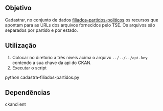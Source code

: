 ## Objetivo

Cadastrar, no conjunto de dados [filiados-partidos-politicos](http://dados.gov.br/dataset/filiados-partidos-politicos)
os recursos que apontam para as URLs dos arquivos fornecidos pelo TSE.
Os arquivos são separados por partido e por estado.

## Utilização

1. Colocar no diretorio a três níveis acima o arquivo
   `../../../api.key` contendo a sua chave da api do CKAN.
2. Executar o script

  python cadastra-filiados-partidos.py

## Dependências

  ckanclient
